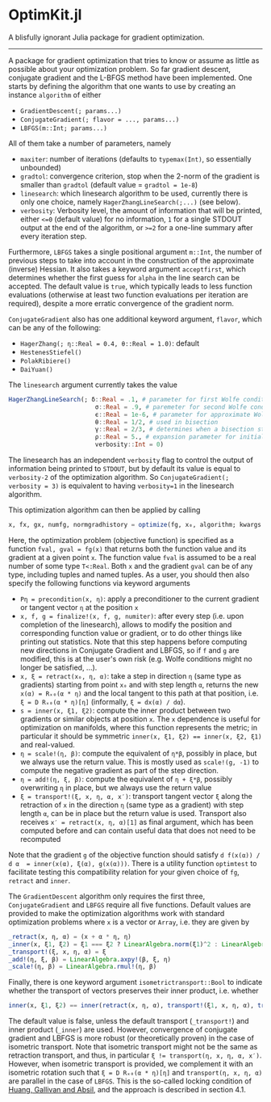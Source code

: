 # OptimKit.jl

A blisfully ignorant Julia package for gradient optimization.

---

A package for gradient optimization that tries to know or assume as little as possible about your optimization problem. So far gradient descent, conjugate gradient and the L-BFGS method have been implemented. One starts by defining the algorithm that one wants to use by creating an instance `algorithm` of either
*   `GradientDescent(; params...)`
*   `ConjugateGradient(; flavor = ..., params...)`
*   `LBFGS(m::Int; params...)`

All of them take a number of parameters, namely

*   `maxiter`: number of iterations (defaults to `typemax(Int)`, so essentially unbounded)
*   `gradtol`: convergence criterion, stop when the 2-norm of the gradient is smaller than `gradtol` (default value = `gradtol = 1e-8`)
*   `linesearch`: which linesearch algorithm to be used, currently there is only one choice, namely `HagerZhangLineSearch(;...)` (see below).
*   `verbosity`: Verbosity level, the amount of information that will be printed, either `<=0` (default value) for no information, `1` for a single STDOUT output at the end of the algorithm, or `>=2` for a one-line summary after every iteration step.

Furthermore, `LBFGS` takes a single positional argument `m::Int`, the number of previous steps to take into account in the construction of the approximate (inverse) Hessian. It also takes a keyword argument `acceptfirst`, which determines whether the first guess for `alpha` in the line search can be accepted. The default value is `true`, which typically leads to less function evaluations (otherwise at least two function evaluations per iteration are required), despite a more erratic convergence of the gradient norm.

`ConjugateGradient` also has one additional keyword argument, `flavor`, which can be any of the following:
*   `HagerZhang(; η::Real = 0.4, θ::Real = 1.0)`: default
*   `HestenesStiefel()`
*   `PolakRibiere()`
*   `DaiYuan()`

The `linesearch` argument currently takes the value
```julia
HagerZhangLineSearch(; δ::Real = .1, # parameter for first Wolfe condition
                        σ::Real = .9, # paremeter for second Wolfe condition
                        ϵ::Real = 1e-6, # parameter for approximate Wolfe condition, accept fluctation of ϵ on the function value
                        θ::Real = 1/2, # used in bisection
                        γ::Real = 2/3, # determines when a bisection step is performed
                        ρ::Real = 5., # expansion parameter for initial bracket interval
                        verbosity::Int = 0)
```
The linesearch has an independent `verbosity` flag to control the output of information being printed to `STDOUT`, but by default its value is equal to `verbosity-2` of the optimization algorithm. So `ConjugateGradient(; verbosity = 3)` is equivalent to
having `verbosity=1` in the linesearch algorithm.

This optimization algorithm can then be applied by calling
```julia
x, fx, gx, numfg, normgradhistory = optimize(fg, x₀, algorithm; kwargs...)
```
Here, the optimization problem (objective function) is specified as a function `fval, gval = fg(x)` that returns both the function value and its gradient at a given point `x`. The function value `fval` is assumed to be a real number of some type `T<:Real`. Both `x` and the gradient `gval` can be of any type, including tuples and named tuples. As a user, you should then also specify the following functions via keyword arguments

*    `Pη = precondition(x, η)`: apply a preconditioner to the current gradient or tangent vector `η` at the position `x`
*    `x, f, g = finalize!(x, f, g, numiter)`: after every step (i.e. upon completion of the linesearch), allows to modify the position and corresponding function value or gradient, or to do other things like printing out statistics. Note that this step happens before computing new directions in Conjugate Gradient and LBFGS, so if `f` and `g` are modified, this is at the user's own risk (e.g. Wolfe conditions might no longer be satisfied, ...).
*    `x, ξ = retract(x₀, η, α)`: take a step in direction `η` (same type as gradients) starting from point `x₀` and with step length `α`, returns the new ``x(α) = Rₓ₀(α * η)`` and the local tangent to this path at that position, i.e. ``ξ = D Rₓ₀(α * η)[η]`` (informally, ``ξ = dx(α) / dα``).
*    `s = inner(x, ξ1, ξ2)`: compute the inner product between two gradients or similar objects at position `x`. The `x` dependence is useful for optimization on manifolds, where this function represents the metric; in particular it should be symmetric `inner(x, ξ1, ξ2) == inner(x, ξ2, ξ1)` and real-valued.
*    `η = scale!(η, β)`: compute the equivalent of `η*β`, possibly in place, but we always use the return value. This is mostly used as `scale!(g, -1)` to compute the negative gradient as part of the step direction.
*    `η = add!(η, ξ, β)`: compute the equivalent of `η + ξ*β`, possibly overwriting `η` in place, but we always use the return value
*    `ξ = transport!(ξ, x, η, α, x′)`: transport tangent vector `ξ` along the retraction of `x` in the direction `η` (same type as a gradient) with step length `α`, can be in place but the return value is used. Transport also receives `x′ = retract(x, η, α)[1]` as final argument, which has been computed before and can contain useful data that does not need to be recomputed

Note that the gradient `g` of the objective function should satisfy ``d f(x(α)) / d α  = inner(x(α), ξ(α), g(x(α)))``. There is a utility function `optimtest` to facilitate testing this compatibility relation for your given choice of `fg`, `retract` and `inner`.

The `GradientDescent` algorithm only requires the first three, `ConjugateGradient` and `LBFGS` require all five functions. Default values are provided to make the optimization algorithms work with standard optimization problems where `x` is a vector or `Array`, i.e. they are given by
```julia
_retract(x, η, α) = (x + α * η, η)
_inner(x, ξ1, ξ2) = ξ1 === ξ2 ? LinearAlgebra.norm(ξ1)^2 : LinearAlgebra.dot(ξ1, ξ2)
_transport!(ξ, x, η, α) = ξ
_add!(η, ξ, β) = LinearAlgebra.axpy!(β, ξ, η)
_scale!(η, β) = LinearAlgebra.rmul!(η, β)
```

Finally, there is one keyword argument `isometrictransport::Bool` to indicate whether the transport of vectors preserves their inner product, i.e. whether
```julia
inner(x, ξ1, ξ2) == inner(retract(x, η, α), transport!(ξ1, x, η, α), transport!(ξ2, x, η, α))
```
The default value is false, unless the default transport (`_transport!`) and inner product (`_inner`) are used. However, convergence of conjugate gradient and LBFGS is more robust (or theoretically proven) in the case of isometric transport. Note that isometric transport might not be the same as retraction transport, and thus, in particular
``ξ != transport(η, x, η, α, x′)``. However, when isometric transport is provided, we complement it with an isometric rotation such that ``ξ = D Rₓ₀(α * η)[η]`` and ``transport(η, x, η, α)`` are parallel in the case of `LBFGS`. This is the so-called locking condition of [Huang, Gallivan and Absil](https://doi.org/10.1137/140955483), and the approach is described in section 4.1.
